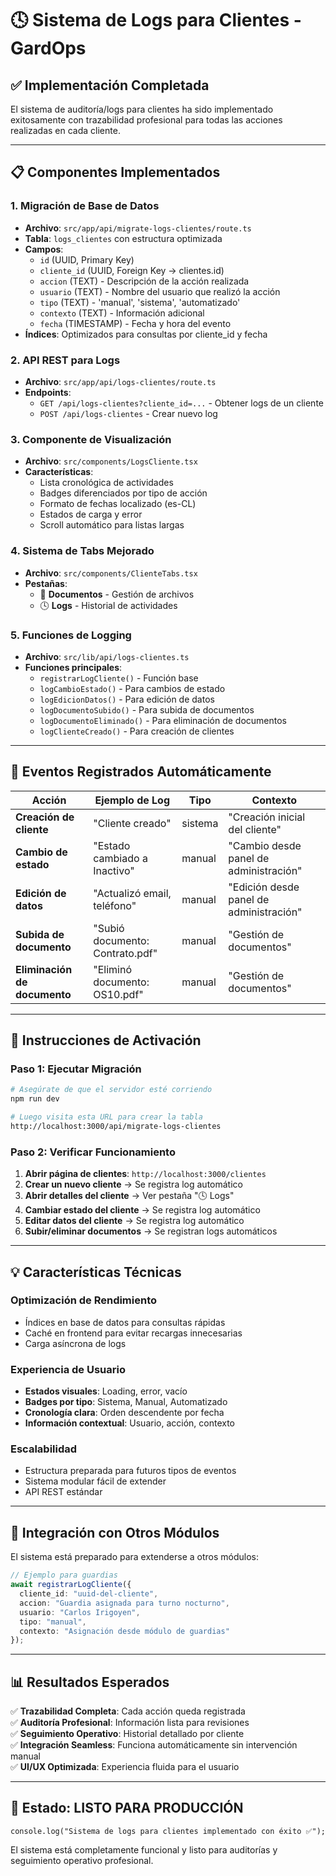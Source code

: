 # 🕓 Sistema de Logs para Clientes - GardOps

## ✅ Implementación Completada

El sistema de auditoría/logs para clientes ha sido implementado exitosamente con trazabilidad profesional para todas las acciones realizadas en cada cliente.

---

## 📋 Componentes Implementados

### 1. **Migración de Base de Datos**
- **Archivo**: `src/app/api/migrate-logs-clientes/route.ts`
- **Tabla**: `logs_clientes` con estructura optimizada
- **Campos**:
  - `id` (UUID, Primary Key)
  - `cliente_id` (UUID, Foreign Key → clientes.id)
  - `accion` (TEXT) - Descripción de la acción realizada
  - `usuario` (TEXT) - Nombre del usuario que realizó la acción
  - `tipo` (TEXT) - 'manual', 'sistema', 'automatizado'
  - `contexto` (TEXT) - Información adicional
  - `fecha` (TIMESTAMP) - Fecha y hora del evento
- **Índices**: Optimizados para consultas por cliente_id y fecha

### 2. **API REST para Logs**
- **Archivo**: `src/app/api/logs-clientes/route.ts`
- **Endpoints**:
  - `GET /api/logs-clientes?cliente_id=...` - Obtener logs de un cliente
  - `POST /api/logs-clientes` - Crear nuevo log

### 3. **Componente de Visualización**
- **Archivo**: `src/components/LogsCliente.tsx`
- **Características**:
  - Lista cronológica de actividades
  - Badges diferenciados por tipo de acción
  - Formato de fechas localizado (es-CL)
  - Estados de carga y error
  - Scroll automático para listas largas

### 4. **Sistema de Tabs Mejorado**
- **Archivo**: `src/components/ClienteTabs.tsx`
- **Pestañas**:
  - 📁 **Documentos** - Gestión de archivos
  - 🕓 **Logs** - Historial de actividades

### 5. **Funciones de Logging**
- **Archivo**: `src/lib/api/logs-clientes.ts`
- **Funciones principales**:
  - `registrarLogCliente()` - Función base
  - `logCambioEstado()` - Para cambios de estado
  - `logEdicionDatos()` - Para edición de datos
  - `logDocumentoSubido()` - Para subida de documentos
  - `logDocumentoEliminado()` - Para eliminación de documentos
  - `logClienteCreado()` - Para creación de clientes

---

## 🔄 Eventos Registrados Automáticamente

| **Acción** | **Ejemplo de Log** | **Tipo** | **Contexto** |
|------------|-------------------|----------|--------------|
| **Creación de cliente** | "Cliente creado" | sistema | "Creación inicial del cliente" |
| **Cambio de estado** | "Estado cambiado a Inactivo" | manual | "Cambio desde panel de administración" |
| **Edición de datos** | "Actualizó email, teléfono" | manual | "Edición desde panel de administración" |
| **Subida de documento** | "Subió documento: Contrato.pdf" | manual | "Gestión de documentos" |
| **Eliminación de documento** | "Eliminó documento: OS10.pdf" | manual | "Gestión de documentos" |

---

## 🚀 Instrucciones de Activación

### Paso 1: Ejecutar Migración
```bash
# Asegúrate de que el servidor esté corriendo
npm run dev

# Luego visita esta URL para crear la tabla
http://localhost:3000/api/migrate-logs-clientes
```

### Paso 2: Verificar Funcionamiento
1. **Abrir página de clientes**: `http://localhost:3000/clientes`
2. **Crear un nuevo cliente** → Se registra log automático
3. **Abrir detalles del cliente** → Ver pestaña "🕓 Logs"
4. **Cambiar estado del cliente** → Se registra log automático
5. **Editar datos del cliente** → Se registra log automático
6. **Subir/eliminar documentos** → Se registran logs automáticos

---

## 💡 Características Técnicas

### **Optimización de Rendimiento**
- Índices en base de datos para consultas rápidas
- Caché en frontend para evitar recargas innecesarias
- Carga asíncrona de logs

### **Experiencia de Usuario**
- **Estados visuales**: Loading, error, vacío
- **Badges por tipo**: Sistema, Manual, Automatizado
- **Cronología clara**: Orden descendente por fecha
- **Información contextual**: Usuario, acción, contexto

### **Escalabilidad**
- Estructura preparada para futuros tipos de eventos
- Sistema modular fácil de extender
- API REST estándar

---

## 🔧 Integración con Otros Módulos

El sistema está preparado para extenderse a otros módulos:

```typescript
// Ejemplo para guardias
await registrarLogCliente({
  cliente_id: "uuid-del-cliente",
  accion: "Guardia asignada para turno nocturno",
  usuario: "Carlos Irigoyen",
  tipo: "manual",
  contexto: "Asignación desde módulo de guardias"
});
```

---

## 📊 Resultados Esperados

✅ **Trazabilidad Completa**: Cada acción queda registrada  
✅ **Auditoría Profesional**: Información lista para revisiones  
✅ **Seguimiento Operativo**: Historial detallado por cliente  
✅ **Integración Seamless**: Funciona automáticamente sin intervención manual  
✅ **UI/UX Optimizada**: Experiencia fluida para el usuario  

---

## 🎯 Estado: LISTO PARA PRODUCCIÓN

```console
console.log("Sistema de logs para clientes implementado con éxito ✅");
```

El sistema está completamente funcional y listo para auditorías y seguimiento operativo profesional. 